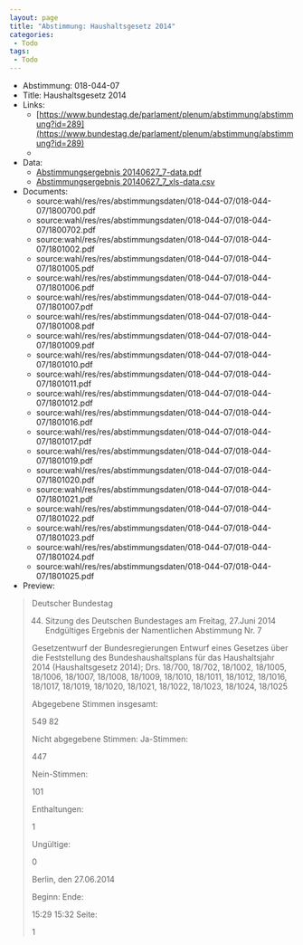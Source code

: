 ```yaml
---
layout: page
title: "Abstimmung: Haushaltsgesetz 2014"
categories:
 - Todo
tags:
 - Todo
---
```


* Abstimmung: 018-044-07
* Title: Haushaltsgesetz 2014
* Links: 
    * [https://www.bundestag.de/parlament/plenum/abstimmung/abstimmung?id=289](https://www.bundestag.de/parlament/plenum/abstimmung/abstimmung?id=289)
    * 
* Data: 
    * [Abstimmungsergebnis 20140627_7-data.pdf](/res/abstimmungsliste/20140627_7-data.pdf)
    * [Abstimmungsergebnis 20140627_7_xls-data.csv](/res/abstimmungsliste/analyses/20140627_7_xls-data.csv)
* Documents: 
    * source:wahl/res/res/abstimmungsdaten/018-044-07/018-044-07/1800700.pdf
    * source:wahl/res/res/abstimmungsdaten/018-044-07/018-044-07/1800702.pdf
    * source:wahl/res/res/abstimmungsdaten/018-044-07/018-044-07/1801002.pdf
    * source:wahl/res/res/abstimmungsdaten/018-044-07/018-044-07/1801005.pdf
    * source:wahl/res/res/abstimmungsdaten/018-044-07/018-044-07/1801006.pdf
    * source:wahl/res/res/abstimmungsdaten/018-044-07/018-044-07/1801007.pdf
    * source:wahl/res/res/abstimmungsdaten/018-044-07/018-044-07/1801008.pdf
    * source:wahl/res/res/abstimmungsdaten/018-044-07/018-044-07/1801009.pdf
    * source:wahl/res/res/abstimmungsdaten/018-044-07/018-044-07/1801010.pdf
    * source:wahl/res/res/abstimmungsdaten/018-044-07/018-044-07/1801011.pdf
    * source:wahl/res/res/abstimmungsdaten/018-044-07/018-044-07/1801012.pdf
    * source:wahl/res/res/abstimmungsdaten/018-044-07/018-044-07/1801016.pdf
    * source:wahl/res/res/abstimmungsdaten/018-044-07/018-044-07/1801017.pdf
    * source:wahl/res/res/abstimmungsdaten/018-044-07/018-044-07/1801019.pdf
    * source:wahl/res/res/abstimmungsdaten/018-044-07/018-044-07/1801020.pdf
    * source:wahl/res/res/abstimmungsdaten/018-044-07/018-044-07/1801021.pdf
    * source:wahl/res/res/abstimmungsdaten/018-044-07/018-044-07/1801022.pdf
    * source:wahl/res/res/abstimmungsdaten/018-044-07/018-044-07/1801023.pdf
    * source:wahl/res/res/abstimmungsdaten/018-044-07/018-044-07/1801024.pdf
    * source:wahl/res/res/abstimmungsdaten/018-044-07/018-044-07/1801025.pdf
* Preview: 
> Deutscher Bundestag
> 
> 44. Sitzung des Deutschen Bundestages
> am Freitag, 27.Juni 2014
> Endgültiges Ergebnis der Namentlichen Abstimmung Nr. 7
> 
> Gesetzentwurf der Bundesregierungen
> Entwurf eines Gesetzes über die Feststellung des Bundeshaushaltsplans für das
> Haushaltsjahr 2014 (Haushaltsgesetz 2014);
> Drs. 18/700, 18/702, 18/1002, 18/1005, 18/1006, 18/1007, 18/1008, 18/1009, 18/1010,
> 18/1011, 18/1012, 18/1016, 18/1017, 18/1019, 18/1020, 18/1021, 18/1022, 18/1023,
> 18/1024, 18/1025
> 
> Abgegebene Stimmen insgesamt:
> 
> 549
> 82
> 
> Nicht abgegebene Stimmen:
> Ja-Stimmen:
> 
> 447
> 
> Nein-Stimmen:
> 
> 101
> 
> Enthaltungen:
> 
> 1
> 
> Ungültige:
> 
> 0
> 
> Berlin, den 27.06.2014
> 
> Beginn:
> Ende:
> 
> 15:29
> 15:32
> Seite:
> 
> 1
> 
> 
